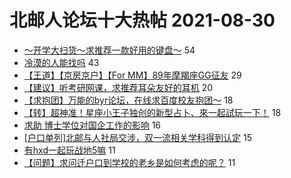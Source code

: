 # 北邮人论坛十大热帖 2021-08-30

- [～开学大扫货～求推荐一款好用的键盘～](https://bbs.byr.cn/article/Talking/6297175) 54
- [冷漠的人能找吗](https://bbs.byr.cn/article/Feeling/3176558) 43
- [【王道】【京房京户】【For MM】89年摩羯座GG征友](https://bbs.byr.cn/article/Friends/2003403) 29
- [【建议】听考研网课，求推荐耳朵友好的耳机](https://bbs.byr.cn/article/AimGraduate/1210082) 20
- [【求抱团】万能的byr论坛，在线求百度校友抱团～](https://bbs.byr.cn/article/WorkLife/1172577) 18
- [【转】超神准！星座小王子独创的新型占卜、來一起試玩一下！](https://bbs.byr.cn/article/Constellations/326533) 18
- [求助 博士学位对国企工作的影响](https://bbs.byr.cn/article/Job/2140445) 16
- [[户口单列]北邮与人社局交涉，双一流相关学科得到认定](https://bbs.byr.cn/article/Picture/3297678) 15
- [有hxd一起玩战地5嘛](https://bbs.byr.cn/article/PCGame/132713) 11
- [【问题】求问迁户口到学校的老乡是如何考虑的呢？](https://bbs.byr.cn/article/Shanxi/211110) 11


